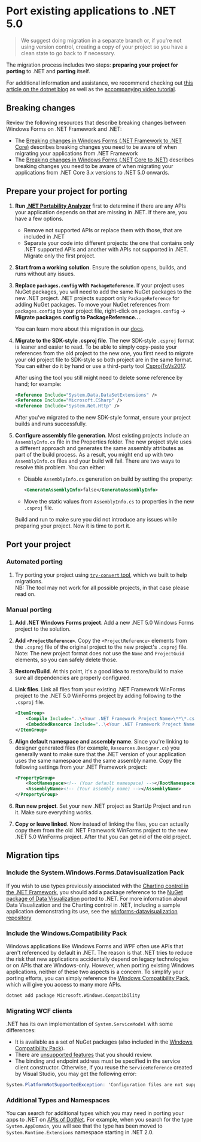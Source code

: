 # Port existing applications to .NET 5.0

>We suggest doing migration in a separate branch or, if you're not using version
>control, creating a copy of your project so you have a clean state to go back
>to if necessary.

The migration process includes two steps: **preparing your project for porting** to
.NET and **porting** itself.

For additional information and assistance, we recommend checking out [this article on the dotnet blog][dotnet-blog-port-guide] as well as the [accompanying video tutorial][dotnet-blog-port-video].


## Breaking changes

Review the following resources that describe breaking changes between Windows Forms on .NET Framework and .NET:

* The [Breaking changes in Windows Forms (.NET Framework to .NET Core)](https://docs.microsoft.com/dotnet/core/porting/winforms-breaking-changes) describes breaking changes you need to be aware of when migrating your applications from .NET Framework
* The [Breaking changes in Windows Forms (.NET Core to .NET)](https://docs.microsoft.com/dotnet/core/compatibility/winforms) describes breaking changes you need to be aware of when migrating your applications from .NET Core 3.x versions to .NET 5.0 onwards.

## Prepare your project for porting

1. **Run [.NET Portability Analyzer][api-port]** first to determine if there are
   any APIs your application depends on that are missing in .NET. If there
   are, you have a few options.
    * Remove not supported APIs or replace them with those, that are included in
      .NET
    * Separate your code into different projects: the one that contains only
      .NET supported APIs and another with APIs not supported in .NET.
      Migrate only the first project.

1. **Start from a working solution**. Ensure the solution opens, builds, and runs without any issues.

1. **Replace `packages.config` with `PackageReference`**. If your project uses
   NuGet packages, you will need to add the same NuGet packages to the new .NET
   project. .NET projects support only `PackageReference` for adding
   NuGet packages. To move your NuGet references from `packages.config` to your
   project file, right-click on `packages.config` -> **Migrate packages.config
   to PackageReference...**.

   You can learn more about this migration in our [docs][pkg-config].

1. **Migrate to the SDK-style .csproj file**. The new SDK-style `.csproj` format is leaner and easier to read. To be able to simply copy-paste your references from the old project to the new one, you first need to migrate your old project file to SDK-style so both project are in the same format. You can either do it by hand or use a third-party tool [CsprojToVs2017][sdk-tool].

   After using the tool you still might need to delete some reference by hand; for example:

    ```xml
    <Reference Include="System.Data.DataSetExtensions" />
    <Reference Include="Microsoft.CSharp" />
    <Reference Include="System.Net.Http" />
    ```

   After you've migrated to the new SDK-style format, ensure your project builds and runs successfully.

1. **Configure assembly file generation**. Most existing projects include an `AssemblyInfo.cs` file in the Properties folder. The new project style uses a different approach and generates the same assembly attributes as part of the build process. As a result, you might end up with two `AssemblyInfo.cs` files and your build will fail. There are two ways to resolve this problem. You can either:
    * Disable `AssemblyInfo.cs` generation on build by setting the property:

        ```xml
        <GenerateAssemblyInfo>false</GenerateAssemblyInfo>
        ```
    * Move the static values from `AssemblyInfo.cs` to properties in the new `.csproj` file.

    Build and run to make sure you did not introduce any issues while preparing your project. Now it is time to port it.



## Port your project

### Automated porting

1. Try porting your project using [`try-convert` tool](https://github.com/dotnet/try-convert), which we built to help migrations. <br />
NB: The tool may not work for all possible projects, in that case please read on.

### Manual porting

1. **Add .NET Windows Forms project**. Add a new .NET 5.0 Windows Forms project to the solution.

1. **Add `<ProjectReference>`**. Copy the `<ProjectReference>` elements from the `.csproj` file of the original project to the new project's `.csproj` file.<br />
Note: The new project format does not use the `Name` and `ProjectGuid` elements, so you can safely delete those.

1. **Restore/Build**. At this point, it's a good idea to restore/build to make sure all dependencies are properly configured.

1. **Link files**. Link all files from your existing .NET Framework WinForms project to the .NET 5.0 WinForms project by adding following to the `.csproj` file.

    ```xml
    <ItemGroup>
        <Compile Include="..\<Your .NET Framework Project Name>\**\*.cs" />
        <EmbeddedResource Include="..\<Your .NET Framework Project Name>\**\*.resx" />
    </ItemGroup>
    ```

1. **Align default namespace and assembly name**. Since you're linking to designer generated files (for example, `Resources.Designer.cs`) you generally want to make sure that the .NET version of your application uses the same namespace and the same assembly name. Copy the following settings from your .NET Framework project:

    ```xml
    <PropertyGroup>
        <RootNamespace><!-- (Your default namespace) --></RootNamespace>
        <AssemblyName><!-- (Your assembly name) --></AssemblyName>
    </PropertyGroup>
    ```

1. **Run new project**. Set your new .NET project as StartUp Project and run it. Make sure everything works.

1. **Copy or leave linked**. Now instead of linking the files, you can actually copy them from the old .NET Framework WinForms project to the new .NET 5.0 WinForms project. After that you can get rid of the old project.

## Migration tips

### Include the System.Windows.Forms.Datavisualization Pack

If you wish to use types previously associated with the [Charting control in the .NET Framework][framework-charting], you should add a package reference to the [NuGet package of Data Visualization][nuget-dataviz] ported to .NET. For more information about Data Visualization and the Charting control in .NET, including a sample application demonstrating its use, see the [winforms-datavisualization repository][dataviz]

### Include the Windows.Compatibility Pack

Windows applications like Windows Forms and WPF often use APIs that aren't referenced by default in .NET. The reason is that .NET tries to reduce the risk that new applications accidentally depend on legacy technologies or on APIs that are Windows-only. However, when porting existing Windows applications, neither of these two aspects is a concern. To simplify your porting efforts, you can simply reference the [Windows Compatibility Pack][compat-pack], which will give
you access to many more APIs.

```cmd
dotnet add package Microsoft.Windows.Compatibility
```

### Migrating WCF clients

.NET has its own implementation of `System.ServiceModel` with some
differences:

* It is available as a set of NuGet packages (also included in the [Windows
  Compatibility Pack][compat-pack]).
* There are [unsupported features][wcf-supported] that you should review.
* The binding and endpoint address must be specified in the service client constructor. Otherwise, if you reuse the `ServiceReference` created by Visual Studio, you may get the following error:

```cs
System.PlatformNotSupportedException: 'Configuration files are not supported.'
```

### Additional Types and Namespaces

You can search for additional types which you may need in porting your apps to .NET on [APIs of DotNet][apisofnet]. For example, when you search for the type `System.AppDomain`, you will see that the type has been moved to `System.Runtime.Extensions` namespace starting in .NET 2.0.

[comment]: <> (URI Links)

[dotnet-blog-port-guide]: https://devblogs.microsoft.com/dotnet/how-to-port-desktop-applications-to-net-core-3-0/
[dotnet-blog-port-video]: https://www.youtube.com/watch?v=upVQEUc_KwU
[api-port]: https://blogs.msdn.microsoft.com/dotnet/2018/08/08/are-your-windows-forms-and-wpf-applications-ready-for-net-core-3-0/
[pkg-config]: https://docs.microsoft.com/en-us/nuget/reference/migrate-packages-config-to-package-reference
[sdk-tool]:https://github.com/hvanbakel/CsprojToVs2017
[framework-charting]: https://docs.microsoft.com/en-us/dotnet/api/system.windows.forms.datavisualization.charting
[nuget-dataviz]: https://www.nuget.org/packages/System.windows.forms.datavisualization
[dataviz]: https://github.com/dotnet/winforms-datavisualization
[compat-pack]: https://docs.microsoft.com/en-us/dotnet/core/porting/windows-compat-pack
[wcf-supported]: https://github.com/dotnet/wcf/blob/master/release-notes/SupportedFeatures-v2.1.0.md
[apisofnet]: https://apisof.net/
